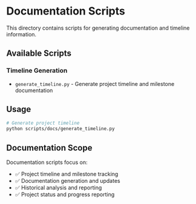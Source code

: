 # Documentation Scripts

This directory contains scripts for generating documentation and timeline information.

## Available Scripts

### Timeline Generation
- `generate_timeline.py` - Generate project timeline and milestone documentation

## Usage

```bash
# Generate project timeline
python scripts/docs/generate_timeline.py
```

## Documentation Scope

Documentation scripts focus on:
- ✅ Project timeline and milestone tracking
- ✅ Documentation generation and updates
- ✅ Historical analysis and reporting
- ✅ Project status and progress reporting

